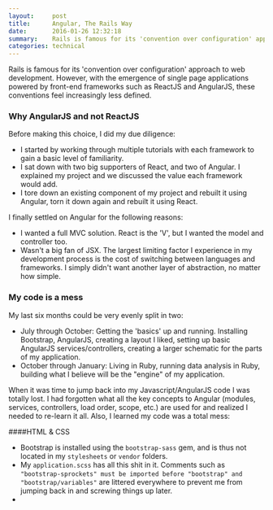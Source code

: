 ```yaml
---
layout:     post
title:      Angular, The Rails Way
date:       2016-01-26 12:32:18
summary:    Rails is famous for its 'convention over configuration' approach to web development. However, with the emergence of single page applications powered by front-end frameworks such as Reach and Angular, these conventions feel increasingly less defined.
categories: technical
---
```


Rails is famous for its 'convention over configuration' approach to web development. However, with the emergence of single page applications powered by front-end frameworks such as ReactJS and AngularJS, these conventions feel increasingly less defined.  

### Why AngularJS and not ReactJS

Before making this choice, I did my due diligence:

  - I started by working through multiple tutorials with each framework to gain a basic level of familiarity.  
  - I sat down with two big supporters of React, and two of Angular. I explained my project and we discussed the value each framework would add.  
  - I tore down an existing component of my project and rebuilt it using Angular, torn it down again and rebuilt it using React.  

I finally settled on Angular for the following reasons:  

  - I wanted a full MVC solution. React is the 'V', but I wanted the model and controller too.
  - Wasn't a big fan of JSX. The largest limiting factor I experience in my development process is the cost of switching between languages and frameworks. I simply didn't want another layer of abstraction, no matter how simple.  

### My code is a mess

My last six months could be very evenly split in two:  
  - July through October: Getting the 'basics' up and running. Installing Bootstrap, AngularJS, creating a layout I liked, setting up basic AngularJS services/controllers, creating a larger schematic for the parts of my application.
  - October through January: Living in Ruby, running data analysis in Ruby, building what I believe will be the "engine" of my application. 

When it was time to jump back into my Javascript/AngularJS code I was totally lost. I had forgotten what all the key concepts to Angular (modules, services, controllers, load order, scope, etc.) are used for and realized I needed to re-learn it all. Also, I learned my code was a total mess:

####HTML & CSS
  
  - Bootstrap is installed using the `bootstrap-sass` gem, and is thus not located in my `stylesheets` or `vendor` folders.
  - My `application.scss` has all this shit in it. Comments such as `"bootstrap-sprockets" must be imported before "bootstrap" and "bootstrap/variables"` are littered everywhere to prevent me from jumping back in and screwing things up later.
  - 